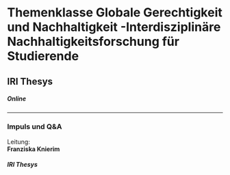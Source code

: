 # Themenklasse Globale Gerechtigkeit und Nachhaltigkeit -Interdisziplinäre Nachhaltigkeitsforschung für Studierende
## IRI Thesys  
##### Online
---
### Impuls und Q&A
Leitung: \
**Franziska Knierim**  
##### IRI Thesys


